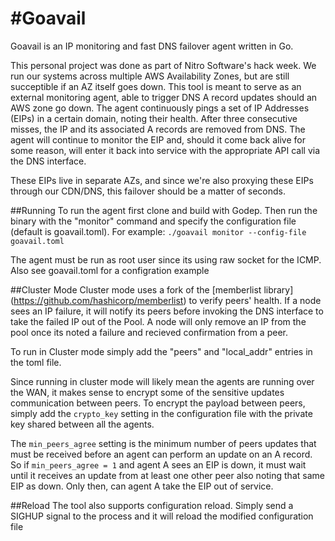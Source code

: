 #Goavail
===============
Goavail is an IP monitoring and fast DNS failover agent written in Go.  

This personal project was done as part of Nitro Software's hack week.  We run our systems across multiple AWS Availability Zones, but are still succeptible if an AZ itself goes down.  This tool is meant to serve as an external monitoring agent, able to trigger DNS A record updates should an AWS zone go down.  The agent continuously pings a set of IP Addresses (EIPs) in a certain domain, noting their health.  After three consecutive misses, the IP and its associated A records are removed from DNS.  The agent will continue to monitor the EIP and, should it come back alive for some reason, will enter it back into service with the appropriate API call via the DNS interface.  

These EIPs live in separate AZs, and since we're also proxying these EIPs through our CDN/DNS, this failover should be a matter of seconds.

##Running
To run the agent first clone and build with Godep.  Then run the binary with the "monitor" command and specify the configuration file (default is goavail.toml).  For example: `./goavail monitor --config-file goavail.toml` 

The agent must be run as root user since its using raw socket for the ICMP.  Also see goavail.toml for a configration example

##Cluster Mode
Cluster mode uses a fork of the [memberlist library] (https://github.com/hashicorp/memberlist) to verify peers' health.  If a node sees an IP failure, it will notify its peers before invoking the DNS interface to take the failed IP out of the Pool.  A node will only remove an IP from the pool once its noted a failure and recieved confirmation from a peer.  

To run in Cluster mode simply add the "peers" and "local_addr" entries in the toml file.  

Since running in cluster mode will likely mean the agents are running over the WAN, it makes sense to encrypt some of the sensitive updates communication between peers.  To encrypt the payload between peers, simply add the `crypto_key` setting in the configuration file with the private key shared between all the agents.

The `min_peers_agree` setting is the minimum number of peers updates that must be received before an agent can perform an update on an A record.  So if `min_peers_agree = 1` and agent A sees an EIP is down, it must wait until it receives an update from at least one other peer also noting that same EIP as down.  Only then, can agent A take the EIP out of service.

##Reload 
The tool also supports configuration reload.  Simply send a SIGHUP signal to the process and it will reload the modified configuration file
